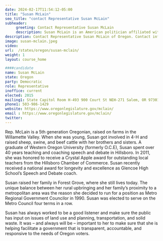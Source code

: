 ```yaml
---
date: 2024-02-17T11:54:12-05:00
title: "Susan McLain"
seo_title: "contact Representative Susan McLain"
subheader:
     greeting: Contact Representative Susan McLain
     description: Susan McLain is an American politician affiliated with the Democratic Party. She currently serves as a member of the Oregon House of Representatives, representing District 29. McLain assumed office on January 12, 2015.
description: Contact Representative Susan McLain of Oregon. Contact information for Susan McLain includes email address, phone number, and mailing address.
image: susan-mclain.jpeg
video:
url:  /states/oregon/susan-mclain/
weight: 1
layout: course_home

####candidate
name: Susan McLain
state: Oregon
party: Democratic
role: Representative
inoffice: current
elected: 2015
mailing1: State Capitol Room H-493 900 Court St NEH-271 Salem, OR 97301
phone1: 503-986-1429
website: https://www.oregonlegislature.gov/mclain/
email : https://www.oregonlegislature.gov/mclain/
twitter:
---
```


Rep. McLain is a 5th generation Oregonian, raised on farms in the Willamette Valley. When she was young, Susan got involved in 4-H and raised sheep, swine, and beef cattle with her brothers and sisters.
A graduate of Western Oregon University (formerly O.C.E), Susan spent over 40 years teaching and coaching speech and debate in Hillsboro. In 2011, she was honored to receive a Crystal Apple award for outstanding local teachers from the Hillsboro Chamber of Commerce. Susan recently received a national award for longevity and excellence as Glencoe High School’s Speech and Debate coach.

Susan raised her family in Forest Grove, where she still lives today. The unique balance between her rural upbringing and her family’s proximity to a metropolitan area was the reason she decided to run for a position as Metro Regional Government Councilor in 1990. Susan was elected to serve on the Metro Council four terms in a row.

Susan has always worked to be a good listener and make sure the public has input on issues of land use and planning, transportation, and solid waste. It was – and always will be – important to her to make sure that she is helping facilitate a government that is transparent, accountable, and responsive to the needs of Oregon voters.
